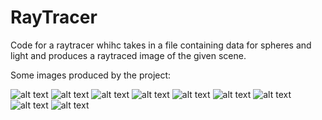 # RayTracer

Code for a raytracer whihc takes in a file containing data for spheres and light and produces a raytraced image of the given scene.

Some images produced by the project:

![alt text](/RayTracer/testDiffuse.png)
![alt text](/RayTracer/testIllum.png)
![alt text](/RayTracer/testImgPlane.png)
![alt text](/RayTracer/testIntersection.png)
![alt text](/RayTracer/testParsing.png)
![alt text](/RayTracer/testReflection.png)
![alt text](/RayTracer/testSample.png)
![alt text](/RayTracer/testShadow.png)
![alt text](/RayTracer/testSpecular.png)

